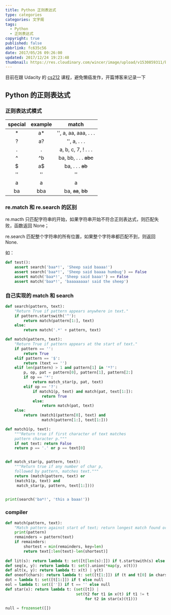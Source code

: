 ```yaml
---
title: Python 正则表达式
type: categories
categories: 文字阁
tags:
  - Python
  - 正则表达式
copyright: true
published: false
abbrlink: fc635c56
date: 2017/05/26 09:26:00
updated: 2017/12/24 19:23:48
thumbnail: https://res.cloudinary.com/wincer/image/upload/v1530859311/blog/re_tutotial/cover.png
---
```


目前在跟 Udacity 的 [cs212](https://classroom.udacity.com/courses/cs212) 课程，避免懒癌发作，开篇博客来记录一下

<!-- more -->

## Python 的正则表达式

### 正则表达式模式

| special | example |         match          |
| :-----: | :-----: | :--------------------: |
|    *    |   a*    | '', a, aa, aaa, . . .  |
|    ?    |   a?    |      '', a, . . .      |
|    .    |    .    |  a, b, c, 7, ! . . .   |
|    ^    |   ^b    | ba, bb, . . .  ~~abc~~ |
|    $    |   a$    |    ba, . . . ~~ab~~    |
|   ''    |   ''    |           ''           |
|    a    |    a    |           a            |
|   ba    |   bba   |   ba, ~~aa~~, ~~bb~~   |

### re.match 和 re.search 的区别

re.macth 只匹配字符串的开始，如果字符串开始不符合正则表达式，则匹配失败，函数返回 None；

re.search 匹配整个字符串的所有位置，如果整个字符串都匹配不到，则返回 None.

如：

```python
def test():
    assert search('baa*!', 'Sheep said baaaa!')
    assert search('baa*!', 'Sheep said baaaa humbug') == False
    assert match('baa*!', 'Sheep said baaa!') == False
    assert match('baa*!', 'baaaaaaaa! said the sheep')
```

### 自己实现的 match 和 search

```python
def search(pattern, text):
    "Return True if pattern appears anywhere in text."
    if pattern.startswith('^'):
        return match(pattern[1:], text)
    else:
        return match('.*' + pattern, text)

def match(pattern, text):
    "Return True if pattern appears at the start of text."
    if pattern == '':
        return True
    elif pattern == '$':
        return (text == '')
    elif len(pattern) > 1 and pattern[1] in '*?':
        p, op, pat = pattern[0], pattern[1], pattern[2:]
        if op == '*':
            return match_star(p, pat, text)
        elif op == '?':
            if match1(p, text) and match(pat, text[1:]):
                return True
            else:
                return match(pat, text)
    else:
        return (match1(pattern[0], text) and
                match(pattern[1:], text[1:]))

def match1(p, text):
    """Return true if first character of text matches
    pattern character p."""
    if not text: return False
    return p == '.' or p == text[0]


def match_star(p, pattern, text):
    """Return true if any number of char p,
    followed by pattern, matches text."""
    return (match(pattern, text) or
    (match1(p, text) and
     match_star(p, pattern, text[1:])))


print(search('ba*!', 'this a baaa!'))
```

### compiler

```python
def match(pattern, text):
    "Match pattern against start of text; return longest match found or None."
    print(pattern)
    remainders = pattern(text)
    if remainders:
        shortest = min(remainders, key=len)
        return text[:len(text)-len(shortest)]
    
def lit(s): return lambda t: set([t[len(s):]]) if t.startswith(s) else null
def seq(x, y): return lambda t: set().union(*map(y, x(t)))
def alt(x, y): return lambda t: x(t) | y(t)
def oneof(chars): return lambda t: set([t[1:]]) if (t and t[0] in chars) else null
dot = lambda t: set([t[1:]]) if t else null
eol = lambda t: set(['']) if t == '' else null
def star(x): return lambda t: (set([t]) | 
                               set(t2 for t1 in x(t) if t1 != t
                                   for t2 in star(x)(t1)))

null = frozenset([])


```

